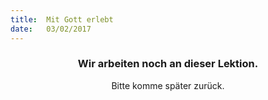 ```yaml
---
title:  Mit Gott erlebt
date:   03/02/2017
---
```


### <center>Wir arbeiten noch an dieser Lektion.</center>
<center>Bitte komme später zurück.</center>